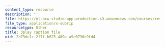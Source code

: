 ```yaml
---
content_type: resource
description: ''
file: https://ol-ocw-studio-app-production.s3.amazonaws.com/courses/res-6-012-introduction-to-probability-spring-2018/2b73dc1c2f7fb625489ea9e0730c9fd4_xdewLsXI_UQ.srt
file_type: application/x-subrip
resourcetype: Other
title: 3play caption file
uid: 2b73dc1c-2f7f-b625-489e-a9e0730c9fd4
---
```

